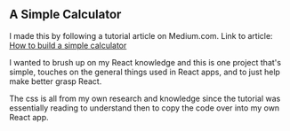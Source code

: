 ## A Simple Calculator

I made this by following a tutorial article on Medium.com. 
 Link to article:
[How to build a simple calculator](https://medium.com/@nitinpatel_20236/how-to-build-a-simple-calculator-application-with-react-js-bc10a4568bbd)

I wanted to brush up on my React knowledge and this is one project that's simple, touches on the general things used in React apps, and to just help make better grasp React. 

The css is all from my own research and knowledge since the tutorial was essentially reading to understand then to copy the code over into my own React app. 
